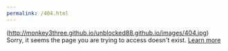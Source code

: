 ```yaml
---
permalink: /404.html
---
```

(http://monkey3three.github.io/unblocked88.github.io/images/404.jpg)
Sorry, it seems the page you are trying to access doesn't exist.
<a href="https://en.wikipedia.org/wiki/HTTP_404">Learn more</a>
